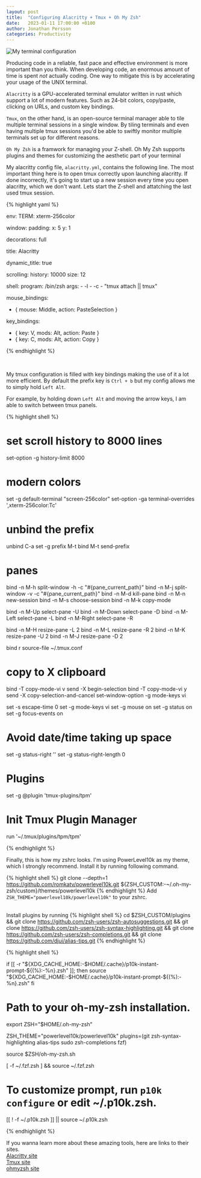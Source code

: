 ```yaml
---
layout: post
title:  "Configuring Alacritty + Tmux + Oh My Zsh"
date:   2023-01-11 17:00:00 +0100
author: Jonathan Persson
categories: Productivity
---
```


![My terminal configuration](/docs/_site/assets/terminalConfig.png)

Producing code in a reliable, fast pace and effective environment is more important than you think. When developing code, an enormous amount of time is spent *not* actually coding. One way to mitigate this is by accelerating your usage of the UNIX terminal.

`Alacritty` is a GPU-accelerated terminal emulator written in rust which support a lot of modern features. Such as 24-bit colors, copy/paste, clicking on URLs, and custom key bindings.

`Tmux`, on the other hand, is an open-source terminal manager able to tile multiple terminal sessions in a single window. By tiling terminals and even having multiple tmux sessions you'd be able to swiftly monitor multiple terminals set up for different reasons.

`Oh My Zsh` is a framwork for managing your Z-shell. Oh My Zsh supports plugins and themes for customizing the aesthetic part of your terminal

My alacritty config file, `alacritty.yml`, contains the following line. The most important thing here is to open tmux correctly upon launching alacritty. If done incorrectly, it's going to start up a new session every time you open alacritty, which we don't want. Lets start the Z-shell and attatching the last used tmux session.

{% highlight yaml %}

env:
  TERM: xterm-256color

window:
  padding:
    x: 5
    y: 1

  decorations: full

  title: Alacritty

  dynamic_title: true

scrolling:
  history: 10000
  size: 12

shell:
  program: /bin/zsh
  args:
    - -l
    - -c
    - "tmux attach || tmux"

mouse_bindings:
  - { mouse: Middle, action: PasteSelection }

key_bindings:
  - { key: V, mods: Alt, action: Paste }
  - { key: C, mods: Alt, action: Copy }

{% endhighlight %}

<br>

My tmux configuration is filled with key bindings making the use of it a lot more efficient. By default the prefix key is `Ctrl + b` but my config allows me to simply hold `Left Alt`.

For example, by holding down `Left Alt` and moving the arrow keys, I am able to switch between tmux panels.

{% highlight shell %}
# set scroll history to 8000 lines
set-option -g history-limit 8000

# modern colors
set -g default-terminal "screen-256color"
set-option -ga terminal-overrides ',xterm-256color:Tc'

# unbind the prefix
unbind C-a
set -g prefix M-t
bind M-t send-prefix

# panes
bind -n M-h split-window -h -c "#{pane_current_path}"
bind -n M-j split-window -v -c "#{pane_current_path}"
bind -n M-d kill-pane
bind -n M-n new-session
bind -n M-s choose-session
bind -n M-k copy-mode

bind -n M-Up select-pane -U 
bind -n M-Down select-pane -D
bind -n M-Left select-pane -L 
bind -n M-Right select-pane -R 

bind -n M-H resize-pane -L 2
bind -n M-L resize-pane -R 2
bind -n M-K resize-pane -U 2
bind -n M-J resize-pane -D 2

bind r source-file ~/.tmux.conf

# copy to X clipboard
bind -T copy-mode-vi v send -X begin-selection
bind -T copy-mode-vi y send -X copy-selection-and-cancel
set-window-option -g mode-keys vi

set -s escape-time 0
set -g mode-keys vi
set -g mouse on
set -g status on
set -g focus-events on

# Avoid date/time taking up space
set -g status-right ''
set -g status-right-length 0

# Plugins
set -g @plugin 'tmux-plugins/tpm'

# Init Tmux Plugin Manager
run '~/.tmux/plugins/tpm/tpm'

{% endhighlight %}

Finally, this is how my zshrc looks. I'm using PowerLevel10k as my theme, which I strongly recommend. 
Install it by running following command.

{% highlight shell %}
git clone --depth=1 https://github.com/romkatv/powerlevel10k.git ${ZSH_CUSTOM:-~/.oh-my-zsh/custom}/themes/powerlevel10k
{% endhighlight %}
Add `ZSH_THEME="powerlevel10k/powerlevel10k"` to your zshrc.
<br>
<br>

Install plugins by running
{% highlight shell %}
cd $ZSH_CUSTOM/plugins && git clone https://github.com/zsh-users/zsh-autosuggestions.git
&& git clone https://github.com/zsh-users/zsh-syntax-highlighting.git 
&& git clone https://github.com/zsh-users/zsh-completions.git
&& git clone https://github.com/djui/alias-tips.git
{% endhighlight %}


{% highlight shell %}

if [[ -r "${XDG_CACHE_HOME:-$HOME/.cache}/p10k-instant-prompt-${(%):-%n}.zsh" ]]; then
  source "${XDG_CACHE_HOME:-$HOME/.cache}/p10k-instant-prompt-${(%):-%n}.zsh"
fi

# Path to your oh-my-zsh installation.
export ZSH="$HOME/.oh-my-zsh"

ZSH_THEME="powerlevel10k/powerlevel10k"
plugins=(git zsh-syntax-highlighting alias-tips sudo zsh-completions fzf)

source $ZSH/oh-my-zsh.sh

[ -f ~/.fzf.zsh ] && source ~/.fzf.zsh

# To customize prompt, run `p10k configure` or edit ~/.p10k.zsh.
[[ ! -f ~/.p10k.zsh ]] || source ~/.p10k.zsh


{% endhighlight %}

If you wanna learn more about these amazing tools, here are links to their sites.
<br>
[Alacritty site][alacritty-site]
<br>
[Tmux site][tmux-site]
<br>
[ohmyzsh site][ohmyzsh-site]
<br>

[alacritty-site]: https://alacritty.org/
[tmux-site]:   https://github.com/tmux/tmux
[ohmyzsh-site]: https://ohmyz.sh/
